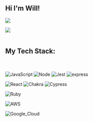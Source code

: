 ## Hi I'm Will!

<a href="https://www.linkedin.com/in/william-lines-dev/"><img src="https://img.shields.io/badge/LinkedIn-0077B5?style=for-the-badge&logo=linkedin&logoColor=white" /></a>

<img src="https://github-profile-summary-cards.vercel.app/api/cards/profile-details?username=williamlines">
<br/><br/>

## My Tech Stack:
<br/><br/>
![JavaScript](	https://img.shields.io/badge/JavaScript-323330?style=for-the-badge&logo=javascript&logoColor=F7DF1E)
![Node](https://img.shields.io/badge/Node.js-339933?style=for-the-badge&logo=nodedotjs&logoColor=white)
![Jest](	https://img.shields.io/badge/Jest-C21325?style=for-the-badge&logo=jest&logoColor=white)
![express](https://img.shields.io/badge/Express.js-000000?style=for-the-badge&logo=express&logoColor=white)

![React](https://img.shields.io/badge/React-20232A?style=for-the-badge&logo=react&logoColor=61DAFB)
![Chakra](https://img.shields.io/badge/Chakra--UI-319795?style=for-the-badge&logo=chakra-ui&logoColor=white)
![Cypress](https://img.shields.io/badge/Cypress-17202C?style=for-the-badge&logo=cypress&logoColor=white)

![Ruby](https://img.shields.io/badge/Ruby-CC342D?style=for-the-badge&logo=ruby&logoColor=white)

![AWS](https://img.shields.io/badge/Amazon_AWS-FF9900?style=for-the-badge&logo=amazonaws&logoColor=white)

![Google_Cloud](https://img.shields.io/badge/Google_Cloud-4285F4?style=for-the-badge&logo=google-cloud&logoColor=white)